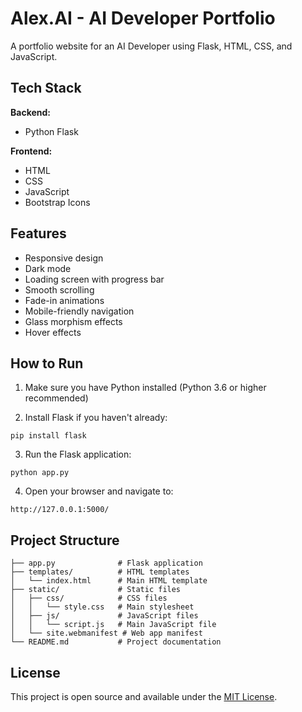 
# Alex.AI - AI Developer Portfolio

A portfolio website for an AI Developer using Flask, HTML, CSS, and JavaScript.

## Tech Stack

**Backend:**
- Python Flask

**Frontend:**
- HTML
- CSS 
- JavaScript
- Bootstrap Icons

## Features

- Responsive design
- Dark mode
- Loading screen with progress bar
- Smooth scrolling
- Fade-in animations
- Mobile-friendly navigation
- Glass morphism effects
- Hover effects

## How to Run

1. Make sure you have Python installed (Python 3.6 or higher recommended)

2. Install Flask if you haven't already:
```
pip install flask
```

3. Run the Flask application:
```
python app.py
```

4. Open your browser and navigate to:
```
http://127.0.0.1:5000/
```

## Project Structure

```
├── app.py              # Flask application
├── templates/          # HTML templates
│   └── index.html      # Main HTML template
├── static/             # Static files
│   ├── css/            # CSS files
│   │   └── style.css   # Main stylesheet
│   ├── js/             # JavaScript files
│   │   └── script.js   # Main JavaScript file
│   └── site.webmanifest # Web app manifest
└── README.md           # Project documentation
```

## License

This project is open source and available under the [MIT License](LICENSE).
